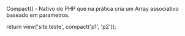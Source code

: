 Compact()           - Nativo do PHP que na prática cria um Array associativo baseado em parametros.

return view('site.teste', compact('p1', 'p2'));